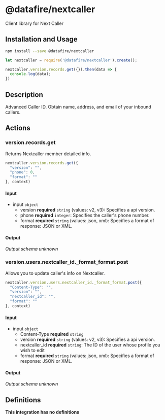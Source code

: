 # @datafire/nextcaller

Client library for Next Caller

## Installation and Usage
```bash
npm install --save @datafire/nextcaller
```
```js
let nextcaller = require('@datafire/nextcaller').create();

nextcaller.version.records.get({}).then(data => {
  console.log(data);
})
```

## Description

Advanced Caller ID. Obtain name, address, and email of your inbound callers.

## Actions

### version.records.get
Returns Nextcaller member detailed info.


```js
nextcaller.version.records.get({
  "version": "",
  "phone": 0,
  "format": ""
}, context)
```

#### Input
* input `object`
  * version **required** `string` (values: v2, v3): Specifies a api version.
  * phone **required** `integer`: Specifies the caller's phone number.
  * format **required** `string` (values: json, xml): Specifies a format of response: JSON or XML.

#### Output
*Output schema unknown*

### version.users.nextcaller_id._format_format.post
Allows you to update caller's info on Nextcaller.


```js
nextcaller.version.users.nextcaller_id._format_format.post({
  "Content-Type": "",
  "version": "",
  "nextcaller_id": "",
  "format": ""
}, context)
```

#### Input
* input `object`
  * Content-Type **required** `string`
  * version **required** `string` (values: v2, v3): Specifies a api version.
  * nextcaller_id **required** `string`: The ID of the user whose profile you wish to edit
  * format **required** `string` (values: json, xml): Specifies a format of response: JSON or XML.

#### Output
*Output schema unknown*



## Definitions

**This integration has no definitions**
